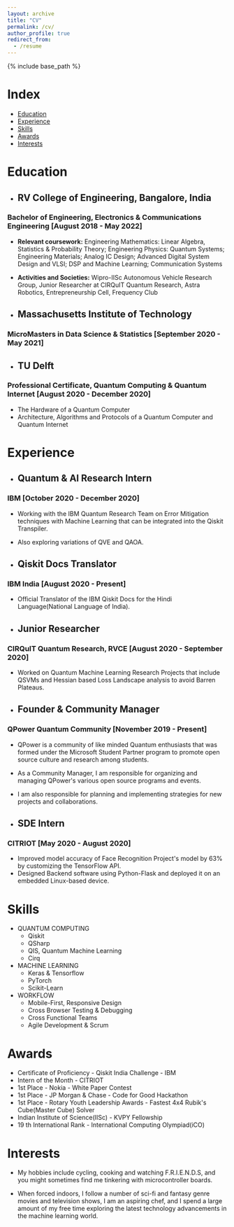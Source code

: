 ```yaml
---
layout: archive
title: "CV"
permalink: /cv/
author_profile: true
redirect_from:
  - /resume
---
```


{% include base_path %}

Index
======

- [Education](#education)
- [Experience](#experience)
- [Skills](#skills)
- [Awards](#awards)
- [Interests](#interests)


Education
=======  

- ## RV College of Engineering, Bangalore, India                         
### Bachelor of Engineering, Electronics & Communications Engineering [August 2018 - May 2022]
  - **Relevant coursework:** Engineering Mathematics: Linear Algebra, Statistics & Probability Theory; Engineering Physics: Quantum Systems; Engineering Materials; Analog IC Design; Advanced Digital System Design and VLSI; DSP and Machine Learning; Communication Systems
  - **Activities and Societies:** Wipro-IISc Autonomous Vehicle Research Group, Junior Researcher at CIRQuIT Quantum Research, Astra Robotics, Entrepreneurship Cell, Frequency Club


- ## Massachusetts Institute of Technology                               
### MicroMasters in Data Science & Statistics                        [September 2020 - May 2021]

- ## TU Delft                                                            
### Professional Certificate, Quantum Computing & Quantum Internet   [August 2020 - December 2020]
  - The Hardware of a Quantum Computer
  - Architecture, Algorithms and Protocols of a Quantum Computer and Quantum Internet
  

Experience
========

- ## Quantum & AI Research Intern                                        
### IBM                                                               [October 2020 - December 2020]
  - Working with the IBM Quantum Research Team on Error Mitigation techniques with Machine Learning that can be integrated into the Qiskit Transpiler. 
  - Also exploring variations of QVE and QAOA.


- ## Qiskit Docs Translator                                              
### IBM India                                                         [August 2020 - Present]
  - Official Translator of the IBM Qiskit Docs for the Hindi Language(National Language of India).


- ## Junior Researcher
### CIRQuIT Quantum Research, RVCE                                    [August 2020 - September 2020]
  - Worked on Quantum Machine Learning Research Projects that include QSVMs and Hessian based Loss Landscape analysis to avoid Barren Plateaus.


- ## Founder & Community Manager
### QPower Quantum Community                                          [November 2019 - Present]
  - QPower is a community of like minded Quantum enthusiasts that was formed under the Microsoft Student Partner program to promote open source culture and research among students. 
  - As a Community Manager, I am responsible for organizing and managing QPower's various open source programs and events. 
  - I am also responsible for planning and implementing strategies for new projects and collaborations.


- ## SDE Intern
### CITRIOT                                                            [May 2020 - August 2020]
  - Improved model accuracy of Face Recognition Project's model by 63% by customizing the TensorFlow API.
  - Designed Backend software using Python-Flask and deployed it on an embedded Linux-based device.


  
Skills
======

- QUANTUM COMPUTING
  - Qiskit
  - QSharp
  - QIS, Quantum Machine Learning
  - Cirq
- MACHINE LEARNING
  - Keras & Tensorflow
  - PyTorch
  - Scikit-Learn
- WORKFLOW
  - Mobile-First, Responsive Design
  - Cross Browser Testing & Debugging
  - Cross Functional Teams
  - Agile Development & Scrum


# Awards #
- Certificate of Proficiency - Qiskit India Challenge - IBM
- Intern of the Month - CITRIOT
- 1st Place - Nokia - White Paper Contest
- 1st Place - JP Morgan & Chase - Code for Good Hackathon
- 1st Place - Rotary Youth Leadership Awards - Fastest 4x4 Rubik's Cube(Master Cube) Solver
- Indian Institute of Science(IISc) - KVPY Fellowship
- 19 th International Rank - International Computing Olympiad(iCO)

# Interests #

- My hobbies include cycling, cooking and watching F.R.I.E.N.D.S, and you might sometimes find me tinkering with microcontroller boards.

- When forced indoors, I follow a number of sci-fi and fantasy genre movies and television shows, I am an aspiring chef, and I spend a large amount of my free time exploring the latest technology advancements in the machine learning world.


